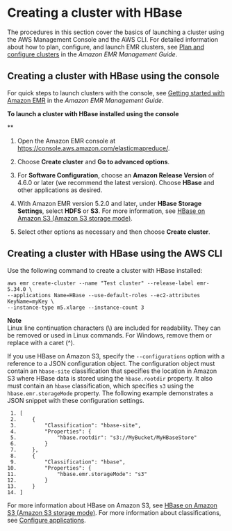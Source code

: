 # Creating a cluster with HBase<a name="emr-hbase-create"></a>

The procedures in this section cover the basics of launching a cluster using the AWS Management Console and the AWS CLI\. For detailed information about how to plan, configure, and launch EMR clusters, see [Plan and configure clusters](https://docs.aws.amazon.com/emr/latest/ManagementGuide/emr-plan.html) in the *Amazon EMR Management Guide*\.

## Creating a cluster with HBase using the console<a name="emr-hbase-create-console"></a>

For quick steps to launch clusters with the console, see [Getting started with Amazon EMR](https://docs.aws.amazon.com/emr/latest/ManagementGuide/emr-gs) in the *Amazon EMR Management Guide*\.

**To launch a cluster with HBase installed using the console**

**

1. Open the Amazon EMR console at [https://console\.aws\.amazon\.com/elasticmapreduce/](https://console.aws.amazon.com/elasticmapreduce/)\.

1. Choose **Create cluster** and **Go to advanced options**\.

1. For **Software Configuration**, choose an **Amazon Release Version** of 4\.6\.0 or later \(we recommend the latest version\)\. Choose **HBase** and other applications as desired\.

1. With Amazon EMR version 5\.2\.0 and later, under **HBase Storage Settings**, select **HDFS** or **S3**\. For more information, see [HBase on Amazon S3 \(Amazon S3 storage mode\)](emr-hbase-s3.md)\.

1.  Select other options as necessary and then choose **Create cluster**\.

## Creating a cluster with HBase using the AWS CLI<a name="emr-hbase-cli"></a>

Use the following command to create a cluster with HBase installed:

```
aws emr create-cluster --name "Test cluster" --release-label emr-5.34.0 \
--applications Name=HBase --use-default-roles --ec2-attributes KeyName=myKey \
--instance-type m5.xlarge --instance-count 3
```

**Note**  
Linux line continuation characters \(\\\) are included for readability\. They can be removed or used in Linux commands\. For Windows, remove them or replace with a caret \(^\)\.

If you use HBase on Amazon S3, specify the `--configurations` option with a reference to a JSON configuration object\. The configuration object must contain an `hbase-site` classification that specifies the location in Amazon S3 where HBase data is stored using the `hbase.rootdir` property\. It also must contain an `hbase` classification, which specifies `s3` using the `hbase.emr.storageMode` property\. The following example demonstrates a JSON snippet with these configuration settings\.

```
 1. [
 2.     {
 3.         "Classification": "hbase-site",
 4.         "Properties": {
 5.             "hbase.rootdir": "s3://MyBucket/MyHBaseStore"
 6.         }
 7.     },
 8.     {
 9.         "Classification": "hbase",
10.         "Properties": {
11.             "hbase.emr.storageMode": "s3"
12.         }
13.     }
14. ]
```

For more information about HBase on Amazon S3, see [HBase on Amazon S3 \(Amazon S3 storage mode\)](emr-hbase-s3.md)\. For more information about classifications, see [Configure applications](emr-configure-apps.md)\.